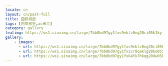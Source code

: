 ```yaml
---
locate: cn
layout: cn/post-full
title: 囧叔相册
tags: [阿莱格里,ac米兰]
category: gallery
featimg: https://ws1.sinaimg.cn/large/7bb8bd97gy1fxs9eblz0ng20ci05k1ky.gif
gallery:
    - images:
      - url: https://ws1.sinaimg.cn/large/7bb8bd97gy1fxs9eblz0ng20ci05k1ky.gif
      - url: https://ws1.sinaimg.cn/large/7bb8bd97gy1fxzcr8qaklg20bo055npf.gif
      - url: https://ws1.sinaimg.cn/large/7bb8bd97gy1fxk4tk7hkqg20dw05kx6r.gif
---
```

